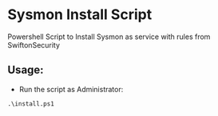 # Sysmon Install Script
Powershell Script to Install Sysmon as service with rules from SwiftonSecurity

## Usage:

* Run the script as Administrator:
```
.\install.ps1
```